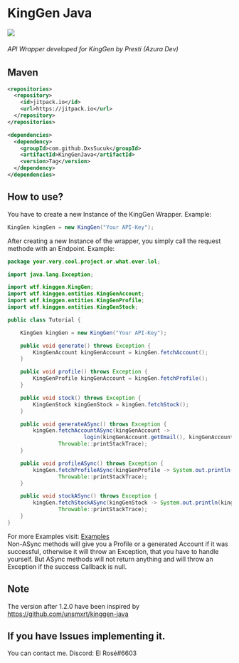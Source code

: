 # KingGen Java

[![](https://jitpack.io/v/DxsSucuk/KingGenJava.svg)](https://jitpack.io/#DxsSucuk/KingGenJava)

###### API Wrapper developed for KingGen by Presti (Azura Dev)

## Maven
```xml
<repositories>
  <repository>
    <id>jitpack.io</id>
    <url>https://jitpack.io</url>
  </repository>
</repositories>

<dependencies>
  <dependency>
    <groupId>com.github.DxsSucuk</groupId>
    <artifactId>KingGenJava</artifactId>
    <version>Tag</version>
  </dependency>
</dependencies>
```

## How to use?

You have to create a new Instance of the KingGen Wrapper. Example:

```java
KingGen kingGen = new KingGen("Your API-Key");
```

After creating a new Instance of the wrapper, you simply call the request methode with an Endpoint. Example:

```java
package your.very.cool.project.or.what.ever.lol;

import java.lang.Exception;

import wtf.kinggen.KingGen;
import wtf.kinggen.entities.KingGenAccount;
import wtf.kinggen.entities.KingGenProfile;
import wtf.kinggen.entities.KingGenStock;

public class Tutorial {

    KingGen kingGen = new KingGen("Your API-Key");

    public void generate() throws Exception {
        KingGenAccount kingGenAccount = kingGen.fetchAccount();
    }

    public void profile() throws Exception {
        KingGenProfile kingGenAccount = kingGen.fetchProfile();
    }

    public void stock() throws Exception {
        KingGenStock kingGenStock = kingGen.fetchStock();
    }

    public void generateASync() throws Exception {
        kingGen.fetchAccountASync(kingGenAccount ->
                        login(kingGenAccount.getEmail(), kingGenAccount.getPassword()),
                Throwable::printStackTrace);
    }

    public void profileASync() throws Exception {
        kingGen.fetchProfileASync(kingGenProfile -> System.out.println(kingGenProfile.getUsername()),
                Throwable::printStackTrace);
    }

    public void stockASync() throws Exception {
        kingGen.fetchStockASync(kingGenStock -> System.out.println(kingGenStock.getStock()),
                Throwable::printStackTrace);
    }
}
```

For more Examples visit: [Examples](https://github.com/DxsSucuk/KingGenJava/tree/master/example) <br  />
Non-ASync methods will give you a Profile or a generated Account if it was successful, otherwise it will throw an Exception,
that you have to handle yourself. But ASync methods will not return anything and will throw an Exception if the success Callback is null.

## Note
The version after 1.2.0 have been inspired by https://github.com/unsmxrt/kinggen-java

## If you have Issues implementing it.

You can contact me. Discord: El Rosé#6603
